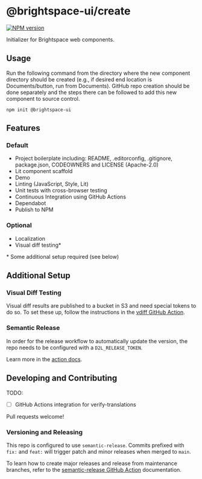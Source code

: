 # @brightspace-ui/create

[![NPM version](https://img.shields.io/npm/v/@brightspace-ui/create.svg)](https://www.npmjs.org/package/@brightspace-ui/create)

Initializer for Brightspace web components.

## Usage

Run the following command from the directory where the new component directory should be created (e.g., if desired end location is Documents/button, run from Documents). GitHub repo creation should be done separately and the steps there can be followed to add this new component to source control.

```
npm init @brightspace-ui
```

## Features

### Default

* Project boilerplate including: README, .editorconfig, .gitignore, package.json, CODEOWNERS and LICENSE (Apache-2.0)
* Lit component scaffold
* Demo
* Linting (JavaScript, Style, Lit)
* Unit tests with cross-browser testing
* Continuous Integration using GitHub Actions
* Dependabot
* Publish to NPM

### Optional

* Localization
* Visual diff testing*

\* Some additional setup required (see below)

## Additional Setup

### Visual Diff Testing

Visual diff results are published to a bucket in S3 and need special tokens to do so. To set these up, follow the instructions in the [vdiff GitHub Action](https://github.com/BrightspaceUI/actions/tree/main/vdiff).

### Semantic Release

In order for the release workflow to automatically update the version, the repo needs to be configured with a `D2L_RELEASE_TOKEN`.

Learn more in the [action docs](https://github.com/BrightspaceUI/actions/blob/main/docs/release-token.md).

## Developing and Contributing

TODO:
* [ ] GitHub Actions integration for verify-translations

Pull requests welcome!

### Versioning and Releasing

This repo is configured to use `semantic-release`. Commits prefixed with `fix:` and `feat:` will trigger patch and minor releases when merged to `main`.

To learn how to create major releases and release from maintenance branches, refer to the [semantic-release GitHub Action](https://github.com/BrightspaceUI/actions/tree/main/semantic-release) documentation.

